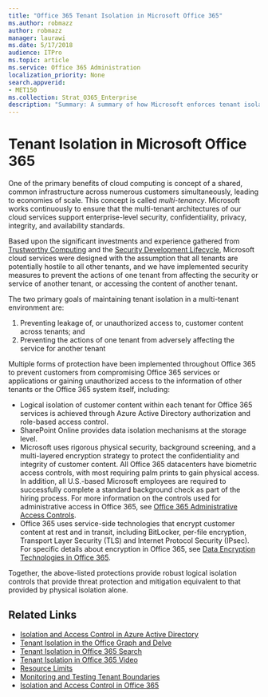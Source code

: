 ```yaml
---
title: "Office 365 Tenant Isolation in Microsoft Office 365"
ms.author: robmazz
author: robmazz
manager: laurawi
ms.date: 5/17/2018
audience: ITPro
ms.topic: article
ms.service: Office 365 Administration
localization_priority: None
search.appverid:
- MET150
ms.collection: Strat_O365_Enterprise
description: "Summary: A summary of how Microsoft enforces tenant isolation for Office 365."
---
```


# Tenant Isolation in Microsoft Office 365

One of the primary benefits of cloud computing is concept of a shared, common infrastructure across numerous customers simultaneously, leading to economies of scale. This concept is called *multi-tenancy*. Microsoft works continuously to ensure that the multi-tenant architectures of our cloud services support enterprise-level security, confidentiality, privacy, integrity, and availability standards.

Based upon the significant investments and experience gathered from [Trustworthy Computing](https://www.microsoft.com/en-us/twc/default.aspx) and the [Security Development Lifecycle](http://www.microsoft.com/security/sdl/default.aspx), Microsoft cloud services were designed with the assumption that all tenants are potentially hostile to all other tenants, and we have implemented security measures to prevent the actions of one tenant from affecting the security or service of another tenant, or accessing the content of another tenant.

The two primary goals of maintaining tenant isolation in a multi-tenant environment are:
1.	Preventing leakage of, or unauthorized access to, customer content across tenants; and
2.	Preventing the actions of one tenant from adversely affecting the service for another tenant

Multiple forms of protection have been implemented throughout Office 365 to prevent customers from compromising Office 365 services or applications or gaining unauthorized access to the information of other tenants or the Office 365 system itself, including:
- Logical isolation of customer content within each tenant for Office 365 services is achieved through Azure Active Directory authorization and role-based access control.
- SharePoint Online provides data isolation mechanisms at the storage level.
- Microsoft uses rigorous physical security, background screening, and a multi-layered encryption strategy to protect the confidentiality and integrity of customer content. All Office 365 datacenters have biometric access controls, with most requiring palm prints to gain physical access. In addition, all U.S.-based Microsoft employees are required to successfully complete a standard background check as part of the hiring process. For more information on the controls used for administrative access in Office 365, see [Office 365 Administrative Access Controls](http://aka.ms/Office365AAC).
- Office 365 uses service-side technologies that encrypt customer content at rest and in transit, including BitLocker, per-file encryption, Transport Layer Security (TLS) and Internet Protocol Security (IPsec). For specific details about encryption in Office 365, see [Data Encryption Technologies in Office 365](http://aka.ms/Office365DET).

Together, the above-listed protections provide robust logical isolation controls that provide threat protection and mitigation equivalent to that provided by physical isolation alone.

## Related Links
- [Isolation and Access Control in Azure Active Directory](/office365/enterprise/office-365-isolation-in-azure-active-directory)
- [Tenant Isolation in the Office Graph and Delve](/office365/enterprise/office-365-isolation-in-graph-and-delve)
- [Tenant Isolation in Office 365 Search](/office365/enterprise/office-365-isolation-in-office-365-search)
- [Tenant Isolation in Office 365 Video](/office365/enterprise/office-365-isolation-in-office-365-video)
- [Resource Limits](/office365/enterprise/office-365-resource-limits)
- [Monitoring and Testing Tenant Boundaries](/office365/enterprise/office-365-monitoring-and-testing)
- [Isolation and Access Control in Office 365](/office365/enterprise/office-365-isolation-in-office-365)